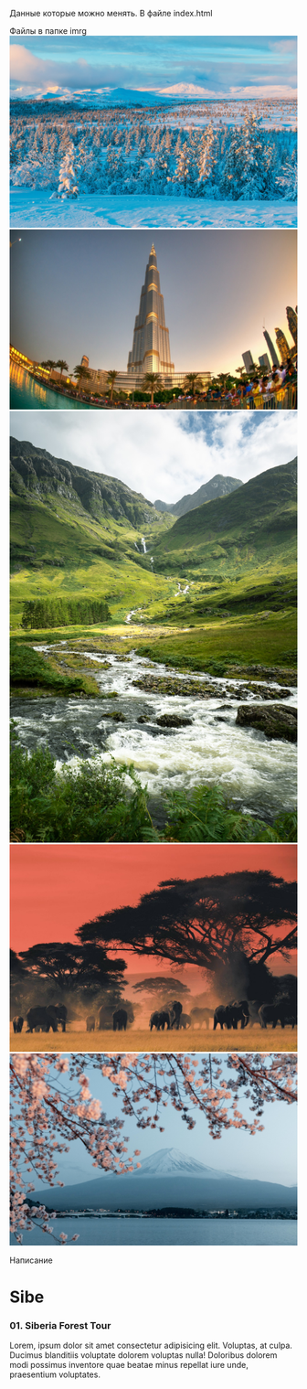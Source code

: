 Данные которые можно менять.
В файле index.html

Файлы в папке imrg
<img src="imgs/Sever.jpg" alt="">    <!--Заменяем imeg файл на свой Фоновый файл-->
<img src="imgs/aoe.jpg" alt="">      <!--Заменяем imeg файл на свой Фоновый файл-->
<img src="imgs/Zapod.jpg" alt="">    <!--Заменяем imeg файл на свой Фоновый файл-->
<img src="imgs/Afrika.jpg" alt="">   <!--Заменяем imeg файл на свой Фоновый файл-->
<img src="imgs/Vostok.jpg" alt="">   <!--Заменяем imeg файл на свой Фоновый файл-->

Написание
<h1>Sibe</h1>           <!--Заменяем Центральный текст-->
<h3>01. Siberia Forest Tour</h3>   <!--Левый заголовок-->
<p>Lorem, ipsum dolor sit amet consectetur adipisicing elit.
  Voluptas, at culpa. Ducimus blanditiis voluptate dolorem voluptas nulla!
  Doloribus dolorem modi possimus inventore quae beatae minus repellat iure unde,    
  praesentium voluptates.</p>    <!--Тут вносите информацию -->
